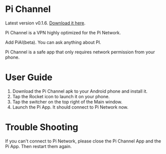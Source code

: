 # Pi Channel
Latest version v0.1.6. [Download it here](https://github.com/LiamCoffey2022/Pi-Channel/releases/ "Pi Channel").

Pi Channel is a V&#x0050;N highly optimized for the Pi Network. 

Add PiAI(beta). You can ask anything about PI.

Pi Channel is a safe app that only requires network permission from your phone.


# User Guide
1. Download the Pi Channel apk to your Android phone and install it.
2. Tap the Rocket icon to launch it on your phone.
3. Tap the switcher on the top right of the Main window.
4. Launch the Pi App. It should connect to Pi Network now.

# Trouble Shooting
If you can't connect to Pi Network, please close the Pi Channel App and the Pi App. Then restart them again.
